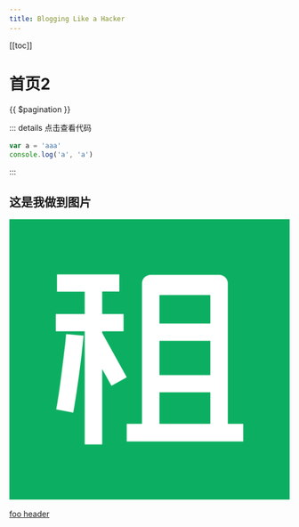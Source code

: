 ```yaml
---
title: Blogging Like a Hacker
---
```


[[toc]]

# 首页2

{{ $pagination }}

::: details 点击查看代码
```js {2}
var a = 'aaa'
console.log('a', 'a')
```
:::

## 这是我做到图片 <Badge text="默认主题"/> <Badge type="warn" text="默认主题"/> <Badge text="默认主题"/>

![这是图片](../.vuepress/public/WechatIMG214.png)

[foo header](./second/#this)



